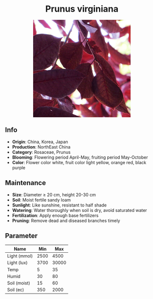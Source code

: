 <h1 align='center'>Prunus virginiana</h1>
<p align="center">
    <img 
        align='center'
        width='320'
        src="../images/prunus virginiana.png" 
        alt='Prunus virginiana' />
</p>

## Info

 - **Origin**: China, Korea, Japan
 - **Production**: NorthEast China
 - **Category**: Rosaceae, Prunus
 - **Blooming**: Flowering period April-May, fruiting period May-October
 - **Color**: Flower color white, fruit color light yellow, orange red, black purple

## Maintenance

 - **Size**: Diameter ≥ 20 cm, height 20-30 cm
 - **Soil**: Moist fertile sandy loam
 - **Sunlight**: Like sunshine, resistant to half shade
 - **Watering**: Water thoroughly when soil is dry, avoid saturated water
 - **Fertilization**: Apply enough base fertilizers
 - **Pruning**: Remove dead and diseased branches timely

## Parameter

| Name         | Min  | Max   |
|--------------|------|-------|
| Light (mmol) | 2500 | 4500  |
| Light (lux)  | 3700 | 30000 |
| Temp         | 5    | 35    |
| Humid        | 30   | 80    |
| Soil (moist) | 15   | 60    |
| Soil (ec)    | 350  | 2000  |